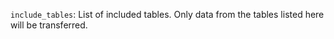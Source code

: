 `include_tables`: List of included tables. Only data from the tables listed here will be transferred.
